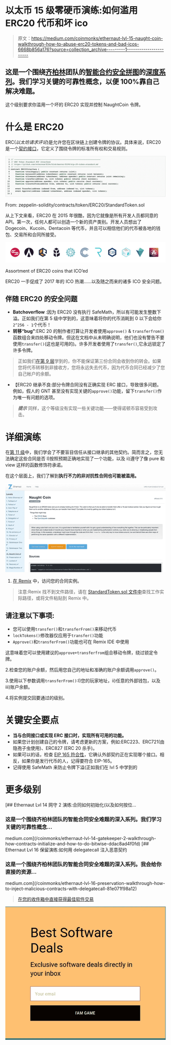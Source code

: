 # 以太币 15 级零硬币演练:如何滥用 ERC20 代币和坏 ico

> 原文：<https://medium.com/coinmonks/ethernaut-lvl-15-naught-coin-walkthrough-how-to-abuse-erc20-tokens-and-bad-icos-6668b856a176?source=collection_archive---------1----------------------->

## 这是一个围绕[齐柏林](https://openzeppelin.org/)团队的[智能合约安全拼图](https://ethernaut.zeppelin.solutions/)的[深度系列](/@nicolezhu)。我们学习关键的可靠性概念，以便 100%靠自己解决难题。

这个级别要求你滥用一个坏的 ERC20 实现并控制 NaughtCoin 令牌。

# 什么是 ERC20

ERC(*以太坊请求评论*)是允许您在区块链上创建令牌的协议。具体来说，ERC20 是一个[契约接口](/coinmonks/ethernaut-lvl-11-elevator-walkthrough-how-to-abuse-solidity-interfaces-and-function-state-41005470121d)，它定义了围绕令牌的标准所有权和交易规则。

![](img/f1a410409bd00afd217d8996b9a1230e.png)

From: zeppelin-solidity/contracts/token/ERC20/StandardToken.sol

从上下文来看，ERC20 在 2015 年很酷，因为它就像是所有开发人员都同意的 API。第一次，任何人都可以创造一个新的资产类别。开发人员想出了 Dogecoin、Kucoin、Dentacoin 等代币，并且可以相信他们的代币被各地的钱包、交易所和合同所接受。

![](img/98ed4d0ef4875983c5b5b04906337739.png)

Assortment of ERC20 coins that ICO’ed

ERC20 一手促成了 2017 年的 ICO 热潮……以及随之而来的诸多 ICO 安全问题。

## 伴随 ERC20 的安全问题

*   **Batchoverflow** :因为 ERC20 没有执行 SafeMath，所以有可能发生整数下溢。正如我们在第 5 级中学到的，这意味着将你的代币消耗到 0 以下会给你`2^256 - 1`个代币！
*   **转移“bug”**:ERC 20 的制作者打算让开发者使用`approve()` & `transferfrom()`函数组合来四处移动令牌。但这在文档中从未明确说明，他们也没有警告不要使用`transfer()`(这也是可用的)。许多开发者使用了`transfer()`,它永远锁定了许多令牌。

> 正如我们[在第 9 层](/coinmonks/ethernaut-lvl-9-king-walkthrough-how-bad-contracts-can-abuse-withdrawals-db12754f359b)学到的，你不能保证第三份合同会收到你的转会。如果您将代币转移到非接收方，您将永远失去代币，因为代币合同已经减少了您自己帐户的余额。

*   【ERC20 继承不良:部分令牌合同没有正确实现 ERC 接口，导致很多问题。例如，假人的 GNT 甚至没有实现关键的`approve()`功能，留下`transfer()`作为唯一有问题的选项。

> ***提示*** 同样，这个等级没有实现一些关键功能——使得诺顿币容易受到攻击。

# 详细演练

在[第 11 级](/coinmonks/ethernaut-lvl-11-elevator-walkthrough-how-to-abuse-solidity-interfaces-and-function-state-41005470121d)中，我们学会了不要盲目信任从接口继承的其他契约。简而言之，您无法确定这些合同是否 I)按照预期正确地实现了一个功能，以及 ii)遵守了像 pure 和 view 这样的函数修饰符承诺。

在这个层面上，我们了解到**执行不力的非对抗性合同也可能被滥用。**

![](img/e5e95f5129afe403bd0e282bba9098bb.png)

1.  [在 Remix](http://remix.ethereum.org/) 中，访问您的合同实例。

> 注意:Remix 找不到文件路径，请在 [StandardToken.sol 文件中](https://github.com/OpenZeppelin/openzeppelin-solidity/blob/4dcdd293e8b351851d5b5e555c33c062178ceb15/contracts/token/ERC20/StandardToken.sol)查找工作实际路径，或将文件粘贴到 Remix 中。

## **请注意以下事项:**

*   您可以使用`transfer()`和`transferFrom()`来移动代币
*   `lockTokens()`修改器仅应用于`transfer()`功能
*   `Approve()`和`transferFrom()`功能也可在 Remix IDE 中使用

这意味着您可以使用建议的`approve+transferfrom`组合移动令牌，绕过锁定令牌。

2.检查您的账户余额，然后用您自己的地址和准确的账户余额调用`approve()`。

3.使用以下参数调用`transferFrom()`:I)您的玩家地址，ii)任意的外部钱包，以及 iii)账户余额。

4.将实例提交回要通过的级别。

# 关键安全要点

*   **当与合同接口或实现 ERC 接口时，实现所有可用的功能。**
*   如果您计划创建自己的令牌，请考虑更新的方案，例如:ERC223、ERC721(由隐孢子虫使用)、ERC827 (ERC 20 杀手)。
*   如果可以的话，检查 [EIP 165 符合性](https://github.com/ethereum/EIPs/pull/881)，它确认外部契约正在实现哪个接口。相反，如果你是发行代币的人，记得要符合 EIP-165。
*   记得使用 SafeMath 来防止令牌下溢(正如我们在 lvl 5 中学到的

# 更多级别

[](/coinmonks/ethernaut-lvl-14-gatekeeper-2-walkthrough-how-contracts-initialize-and-how-to-do-bitwise-ddac8ad4f0fd) [## Ethernaut Lvl 14 网守 2 演练:合同如何初始化(以及如何按位…

### 这是一个围绕齐柏林团队的智能合同安全难题的深入系列。我们学习关键的可靠性概念…

medium.com](/coinmonks/ethernaut-lvl-14-gatekeeper-2-walkthrough-how-contracts-initialize-and-how-to-do-bitwise-ddac8ad4f0fd) [](/coinmonks/ethernaut-lvl-16-preservation-walkthrough-how-to-inject-malicious-contracts-with-delegatecall-81e071f98a12) [## Ethernaut Lvl 16 保留演练:如何用 delegatecall 注入恶意契约

### 这是一个围绕齐柏林团队的智能合同安全难题的深入系列。我会给你直接的资源…

medium.com](/coinmonks/ethernaut-lvl-16-preservation-walkthrough-how-to-inject-malicious-contracts-with-delegatecall-81e071f98a12) 

> [在您的收件箱中直接获得最佳软件交易](https://coincodecap.com/?utm_source=coinmonks)

[![](img/7c0b3dfdcbfea594cc0ae7d4f9bf6fcb.png)](https://coincodecap.com/?utm_source=coinmonks)